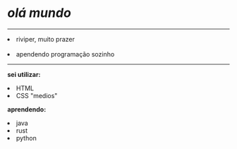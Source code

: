 <h1> <em><strong>olá mundo</strong></em>  </h1>
<hr>

<p> 
  <li>  riviper, muito prazer</li> <br> 
  <li>apendendo programação sozinho</p></li>
<hr>
<p>
  <strong>sei utilizar:</strong>
</p>

<li>HTML</li>
<li>CSS "medios"</li>

<p>
  <strong>aprendendo:</strong>
</p>
<li>java</li>
<li>rust</li>
<li>python</li>
